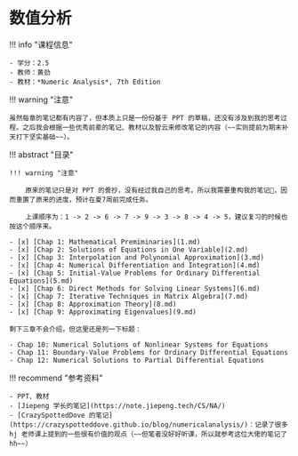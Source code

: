 # 数值分析

!!! info "课程信息"

    - 学分：2.5
    - 教师：黄劲
    - 教材：*Numeric Analysis*, 7th Edition

!!! warning "注意"

    虽然每章的笔记都有内容了，但本质上只是一份份基于 PPT 的草稿，还没有涉及到我的思考过程。之后我会根据一些优秀前辈的笔记、教材以及智云来修改笔记的内容（~~实则提前为期末补天打下坚实基础~~）。

!!! abstract "目录"

    !!! warning "注意"

        原来的笔记只是对 PPT 的誊抄，没有经过我自己的思考。所以我需要重构我的笔记🚧，因而重置了原来的进度，预计在夏7周前完成任务。

        上课顺序为：1 -> 2 -> 6 -> 7 -> 9 -> 3 -> 8 -> 4 -> 5，建议复习的时候也按这个顺序来。

    - [x] [Chap 1: Mathematical Premiminaries](1.md)
    - [x] [Chap 2: Solutions of Equations in One Variable](2.md)
    - [x] [Chap 3: Interpolation and Polynomial Approximation](3.md)
    - [x] [Chap 4: Numerical Differentiation and Integration](4.md)
    - [x] [Chap 5: Initial-Value Problems for Ordinary Differential Equations](5.md)
    - [x] [Chap 6: Direct Methods for Solving Linear Systems](6.md)
    - [x] [Chap 7: Iterative Techniques in Matrix Algebra](7.md)
    - [x] [Chap 8: Approximation Theory](8.md)
    - [x] [Chap 9: Approximating Eigenvalues](9.md)

    剩下三章不会介绍，但这里还是列一下标题：

    - Chap 10: Numerical Solutions of Nonlinear Systems for Equations
    - Chap 11: Boundary-Value Problems for Ordinary Differential Equations
    - Chap 12: Numerical Solutions to Partial Differential Equations


!!! recommend "参考资料"

    - PPT、教材
    - [Jiepeng 学长的笔记](https://note.jiepeng.tech/CS/NA/)
    - [CrazySpottedDove 的笔记](https://crazyspotteddove.github.io/blog/numericalanalysis/)：记录了很多 hj 老师课上提到的一些很有价值的观点（~~但笔者没好好听课，所以就参考这位大佬的笔记了hh~~）